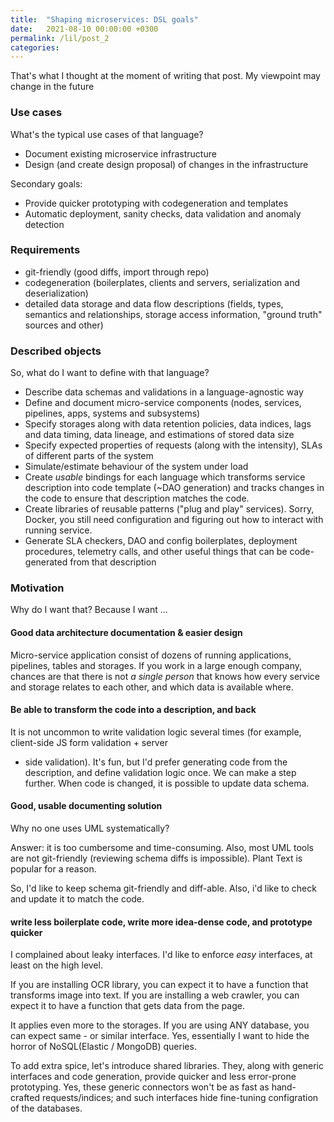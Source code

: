 ```yaml
---
title:  "Shaping microservices: DSL goals"
date:   2021-08-10 00:00:00 +0300
permalink: /lil/post_2
categories: 
---
```


That's what I thought at the moment of writing that post. My viewpoint may change in the future

### Use cases

What's the typical use cases of that language?
- Document existing microservice infrastructure
- Design (and create design proposal) of changes in the infrastructure
 
Secondary goals:
- Provide quicker prototyping with codegeneration and templates
- Automatic deployment, sanity checks, data validation and anomaly detection

### Requirements

- git-friendly (good diffs, import through repo)
- codegeneration (boilerplates, clients and servers, serialization and deserialization)
- detailed data storage and data flow descriptions (fields, types, semantics and relationships, storage access information,
"ground truth" sources and other)

### Described objects

So, what do I want to define with that language?

- Describe data schemas and validations in a language-agnostic way 
- Define and document micro-service components (nodes, services, pipelines, apps, systems and subsystems)
- Specify storages along with data retention policies, data indices, lags and data timing, data lineage,
and estimations of stored data size 
- Specify expected properties of requests (along with the intensity), SLAs of different parts of the system
- Simulate/estimate behaviour of the system under load
- Create _usable_ bindings for each language which transforms service description into code template (~DAO generation)
and tracks changes in the code to ensure that description matches the code.
- Create libraries of reusable patterns ("plug and play" services). Sorry, Docker, you still need configuration and 
figuring out how to interact with running service. 
- Generate SLA checkers, DAO and config boilerplates, deployment procedures, telemetry calls, and other useful things 
that can be code-generated from that description  

### Motivation

Why do I want that? Because I want ...

#### Good data architecture documentation & easier design 

Micro-service application consist of dozens of running applications, pipelines, tables and storages.
If you work in a large enough company, chances are that there is not _a single person_ that knows how 
every service and storage relates to each other, and which data is available where.

#### Be able to transform the code into a description, and back

It is not uncommon to write validation logic several times (for example, client-side JS form validation + server
- side validation). It's fun, but I'd prefer generating code from the description, and define validation
logic once. We can make a step further. When code is changed, it is possible to update data schema.

#### Good, usable documenting solution

Why no one uses UML systematically? 

Answer: it is too cumbersome and time-consuming. Also, most UML tools are not git-friendly (reviewing schema diffs is
impossible). Plant Text is popular for a reason.

So, I'd like to keep schema git-friendly and diff-able. Also, i'd like to check and update it to match the code.

#### write less boilerplate code, write more idea-dense code, and prototype quicker

I complained about leaky interfaces. I'd like to enforce _easy_ interfaces, at least on the high level.

If you are installing OCR library, you can expect it to have a function that transforms image into text.
If you are installing a web crawler, you can expect it to have a function that gets data from the page.

It applies even more to the storages. If you are using ANY database, you can expect same - or similar interface.
Yes, essentially I want to hide the horror of NoSQL(Elastic / MongoDB) queries.  

To add extra spice, let's introduce shared libraries. They, along with generic interfaces and code generation,
provide quicker and less error-prone prototyping. Yes, these generic connectors won't be as fast as hand-crafted
requests/indices; and such interfaces hide fine-tuning configration of the databases.
